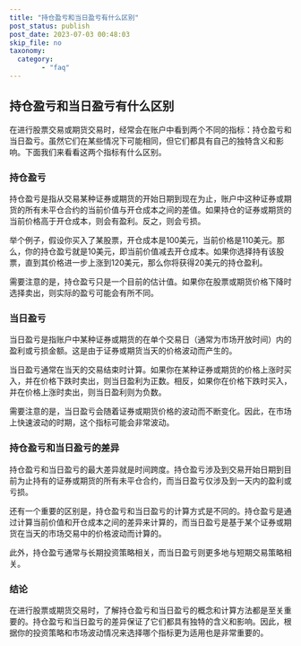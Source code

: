 ```yaml
---
title: "持仓盈亏和当日盈亏有什么区别"
post_status: publish
post_date: 2023-07-03 00:48:03
skip_file: no
taxonomy:
  category:
        - "faq"
---
```


## 持仓盈亏和当日盈亏有什么区别

在进行股票交易或期货交易时，经常会在账户中看到两个不同的指标：持仓盈亏和当日盈亏。虽然它们在某些情况下可能相同，但它们都具有自己的独特含义和影响。下面我们来看看这两个指标有什么区别。

### 持仓盈亏

持仓盈亏是指从交易某种证券或期货的开始日期到现在为止，账户中这种证券或期货的所有未平仓合约的当前价值与开仓成本之间的差值。如果持仓的证券或期货的当前价格高于开仓成本，则会有盈利。反之，则会亏损。

举个例子，假设你买入了某股票，开仓成本是100美元，当前价格是110美元。那么，你的持仓盈亏就是10美元，即当前价值减去开仓成本。如果你选择持有该股票，直到其价格进一步上涨到120美元，那么你将获得20美元的持仓盈利。

需要注意的是，持仓盈亏只是一个目前的估计值。如果你在股票或期货价格下降时选择卖出，则实际的盈亏可能会有所不同。

### 当日盈亏

当日盈亏是指账户中某种证券或期货的在单个交易日（通常为市场开放时间）内的盈利或亏损金额。这是由于证券或期货当天的价格波动而产生的。

当日盈亏通常在当天的交易结束时计算。如果你在某种证券或期货的价格上涨时买入，并在价格下跌时卖出，则当日盈利为正数。相反，如果你在价格下跌时买入，并在价格上涨时卖出，则当日盈利则为负数。

需要注意的是，当日盈亏会随着证券或期货价格的波动而不断变化。因此，在市场上快速波动的时期，这个指标可能会非常波动。

### 持仓盈亏和当日盈亏的差异

持仓盈亏和当日盈亏的最大差异就是时间跨度。持仓盈亏涉及到交易开始日期到目前为止持有的证券或期货的所有未平仓合约，而当日盈亏仅涉及到一天内的盈利或亏损。

还有一个重要的区别是，持仓盈亏和当日盈亏的计算方式是不同的。持仓盈亏是通过计算当前价值和开仓成本之间的差异来计算的，而当日盈亏是基于某个证券或期货在当天的市场交易中的价格波动而计算的。

此外，持仓盈亏通常与长期投资策略相关，而当日盈亏则更多地与短期交易策略相关。

### 结论

在进行股票或期货交易时，了解持仓盈亏和当日盈亏的概念和计算方法都是至关重要的。持仓盈亏和当日盈亏的差异保证了它们都具有独特的含义和影响。因此，根据你的投资策略和市场波动情况来选择哪个指标更为适用也是非常重要的。
